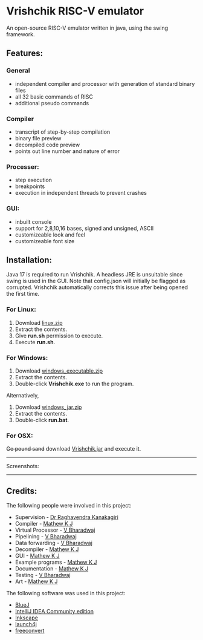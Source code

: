 # Vrishchik RISC-V emulator
An open-source RISC-V emulator written in java, using the swing framework.


## Features:

### General
- independent compiler and processor with generation of standard binary files
- all 32 basic commands of RISC
- additional pseudo commands

### Compiler
- transcript of step-by-step compilation
- binary file preview
- decompiled code preview
- points out line number and nature of error

### Processer:
- step execution
- breakpoints
- execution in independent threads to prevent crashes

### GUI:
- inbuilt console
- support for 2,8,10,16 bases, signed and unsigned, ASCII
- customizeable look and feel
- customizeable font size

## Installation:

Java 17 is required to run Vrishchik. A headless JRE is unsuitable since swing is used in the GUI.
Note that config.json will initially be flagged as corrupted. Vrishchik automatically corrects this issue after being opened the first time.

### For Linux:

1. Download [linux.zip](https://github.com/MathewKJ2048/Vrishchik-RISC-V-emulator/blob/main/downloads/linux.zip?raw=true)
2. Extract the contents.
3. Give __run.sh__ permission to execute.
4. Execute __run.sh__.


### For Windows:

1. Download [windows_executable.zip](https://github.com/MathewKJ2048/Vrishchik-RISC-V-emulator/blob/main/downloads/windows_executable.zip?raw=true)
2. Extract the contents.
3. Double-click __Vrishchik.exe__ to run the program.

Alternatively,

1. Download [windows_jar.zip](https://github.com/MathewKJ2048/Vrishchik-RISC-V-emulator/blob/main/downloads/windows_jar.zip?raw=true)
2. Extract the contents.
3. Double-click __run.bat__.

### For OSX:

~~Go pound sand~~
download [Vrishchik.jar](https://rebrand.ly/r1ckr0l13r) and execute it.

---

Screenshots:

---

## Credits:

The following people were involved in this project:

- Supervision - [Dr Raghavendra Kanakagiri](https://scholar.google.com/citations?user=7udEeZcAAAAJ&hl=en)
- Compiler - [Mathew K J](https://github.com/MathewKJ2048)
- Virtual Processor - [V Bharadwaj](https://github.com/Bharadwaj1720)
- Pipelining - [V Bharadwaj](https://github.com/Bharadwaj1720)
- Data forwarding - [V Bharadwaj](https://github.com/Bharadwaj1720)
- Decompiler - [Mathew K J](https://github.com/MathewKJ2048)
- GUI - [Mathew K J](https://github.com/MathewKJ2048)
- Example programs - [Mathew K J](https://github.com/MathewKJ2048)
- Documentation - [Mathew K J](https://github.com/MathewKJ2048)
- Testing - [V Bharadwaj](https://github.com/Bharadwaj1720)
- Art - [Mathew K J](https://github.com/MathewKJ2048)

The following software was used in this project:

- [BlueJ](https://www.bluej.org/)
- [IntelliJ IDEA Community edition](https://www.jetbrains.com/idea/)
- [Inkscape](https://inkscape.org/)
- [launch4j](http://launch4j.sourceforge.net/)
- [freeconvert](https://www.freeconvert.com)
